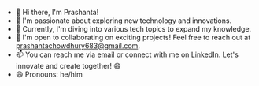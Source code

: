 - 👋 Hi there, I'm Prashanta!
- 👀 I'm passionate about exploring new      technology and innovations.
- 🌱 Currently, I'm diving into various      tech topics to expand my knowledge.
- 💞️ I'm open to collaborating on            exciting projects! Feel free to         reach out at                             prashantachowdhury683@gmail.com.
- 📫 You can reach me via [email](prashantaofficialwork02@gmail.com) or connect with me on [LinkedIn](https://www.linkedin.com/in/prashanta-chowdhury-03766a239).
Let's innovate and create together! 😄
- 😄 Pronouns: he/him
<!---
Prashanta1999/Prashanta1999 is a ✨ special ✨ repository because its `README.md` (this file) appears on your GitHub profile.
You can click the Preview link to take a look at your changes.
--->
